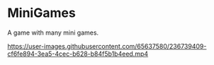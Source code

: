 # MiniGames
A game with many mini games.




https://user-images.githubusercontent.com/65637580/236739409-cf6fe894-3ea5-4cec-b628-b84f5b1b4eed.mp4

